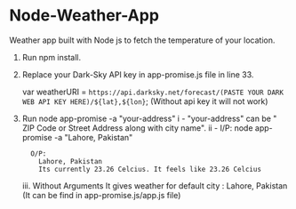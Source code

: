# Node-Weather-App
Weather app built with Node js to fetch the temperature of your location.

1. Run npm install.
2. Replace your Dark-Sky API key in app-promise.js file in line 33.

    var weatherURI = `https://api.darksky.net/forecast/(PASTE YOUR DARK WEB API KEY HERE)/${lat},${lon}`;
    (Without api key it will not work)
2. Run node app-promise -a "your-address"
   i - "your-address" can be " ZIP Code or Street Address along with city name".
   ii -  I/P:
           node app-promise -a "Lahore, Pakistan"

         O/P:     
           Lahore, Pakistan
           Its currently 23.26 Celcius. It feels like 23.26 Celcius
           
   iii. Without Arguments It gives weather for default city : Lahore, Pakistan (It can be find in app-promise.js/app.js file)

